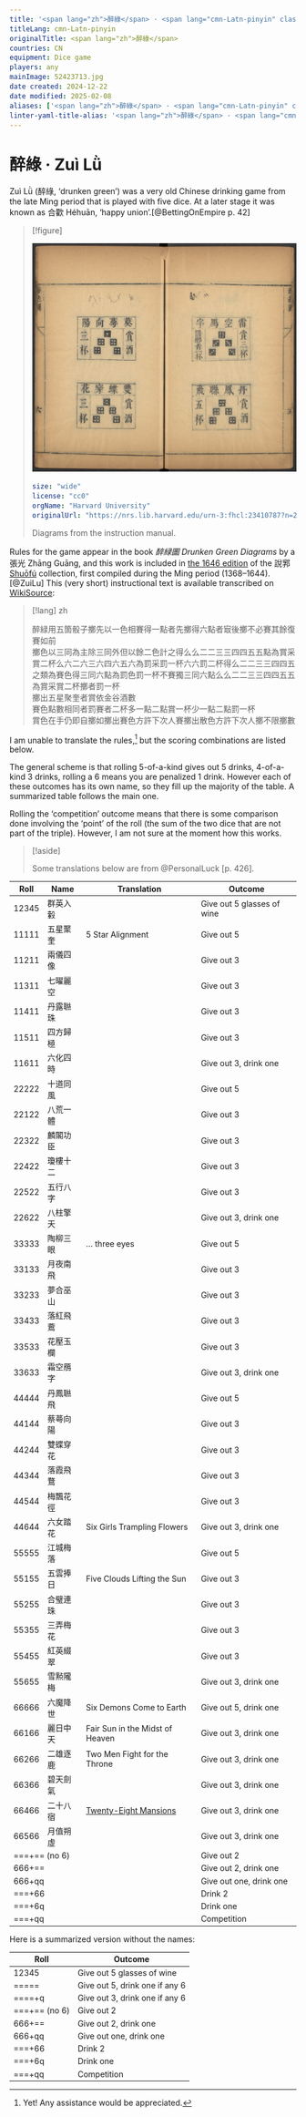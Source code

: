 ```yaml
---
title: '<span lang="zh">醉綠</span> · <span lang="cmn-Latn-pinyin" class="noun">Zuì Lǜ</span>'
titleLang: cmn-Latn-pinyin
originalTitle: <span lang="zh">醉綠</span>
countries: CN
equipment: Dice game
players: any
mainImage: 52423713.jpg
date created: 2024-12-22
date modified: 2025-02-08
aliases: ['<span lang="zh">醉綠</span> · <span lang="cmn-Latn-pinyin" class="noun">Zuì Lǜ</span>']
linter-yaml-title-alias: '<span lang="zh">醉綠</span> · <span lang="cmn-Latn-pinyin" class="noun">Zuì Lǜ</span>'
---
```

# <span lang="zh">醉綠</span> · <span lang="cmn-Latn-pinyin" class="noun">Zuì Lǜ</span>

<span lang="cmn-Latn-pinyin" class="noun aka">Zuì Lǜ</span> (<span lang="zh" class="aka">醉綠</span>, ‘drunken green’) was a very old Chinese drinking game from the late Ming period that is played with five dice. At a later stage it was known as <span lang="zh" class="aka">合歡</span> <span lang="cmn-Latn-pinyin" class="noun aka">Héhuān</span>, ‘happy union’.[@BettingOnEmpire p. 42]

> [!figure]
>
> ![Pages from a book with four diagrams of dice rolls in pictorial form and Chinese writing around each diagram indicating the name and outcome of the roll.](52423713.jpg)
>
> ```yaml
> size: "wide"
> license: "cc0"
> orgName: "Harvard University"
> originalUrl: "https://nrs.lib.harvard.edu/urn-3:fhcl:23410787?n=27"
> ```
>
> Diagrams from the instruction manual.

Rules for the game appear in the book <cite lang="zh">醉緑圖</cite> <cite>Drunken Green Diagrams</cite> by a <span lang="zh">張光</span> <span lang="cmn-Latn-pinyin" class="noun">Zhāng Guāng</span>, and this work is included in [the 1646 edition](https://curiosity.lib.harvard.edu/chinese-rare-books/catalog/49-990067678380203941) of the <span lang="zh">說郛</span> [<span lang="cmn-Latn-pinyin" class="noun">Shuōfú</span>](http://www.chinaknowledge.de/Literature/Diverse/shuofu.html) collection, first compiled during the Ming period (1368–1644).[@ZuiLu] This (very short) instructional text is available transcribed on [WikiSource](https://zh.wikisource.org/wiki/%E8%AA%AC%E9%83%9B_(%E5%9B%9B%E5%BA%AB%E5%85%A8%E6%9B%B8%E6%9C%AC)/%E5%8D%B7102#%E9%86%89%E7%B7%91%E5%9C%96):


> [!lang] zh
> 
> 醉緑用五箇骰子擲先以一色相賽得一點者先擲得六點者㝡後擲不必賽其餘復賽如前\
> 擲色以三同為主除三同外但以餘二色計之得么么二二三三四四五五點為賞采賞二杯么六二六三六四六五六為罰采罰一杯六六罰二杯得么二二三三四四五之類為賽色得三同六點為罰色罰一杯不賽獨三同六點么么二二三三四四五五為賞采賞二杯擲者罰一杯\
> 擲出五星聚奎者賞依金谷酒數\
> 賽色點數相同者罰賽者二杯多一點二點賞一杯少一點二點罰一杯\
> 賞色在手仍即自擲如擲出賽色方許下次人賽擲出散色方許下次人擲不限擲數

I am unable to translate the rules,[^fn0] but the scoring combinations are listed below.

[^fn0]: Yet! Any assistance would be appreciated.

The general scheme is that rolling 5-of-a-kind gives out 5 drinks, 4-of-a-kind 3 drinks, rolling a 6 means you are penalized 1 drink. However each of these outcomes has its own name, so they fill up the majority of the table. A summarized table follows the main one.

Rolling the ‘competition’ outcome means that there is some comparison done involving the ‘point’ of the roll (the sum of the two dice that are not part of the triple). However, I am not sure at the moment how this works.

> [!aside]
> 
> Some translations below are from @PersonalLuck [p. 426].

<table>
<thead>
    <tr>
        <th>
        Roll
        </th>
        <th>
        Name
        </th>
        <th>
        Translation
        </th>
        <th>
        Outcome
        </th>
    </tr>
</thead>
<tbody>
    <tr>
    <td>
    <Dice type="chinese">12345</Dice>
    </td>
    <td>
    <span lang="zh">群英入轂</span>
    </td>
    <td>
    </td>
    <td>
    Give out 5 glasses of wine
    </td>
    </tr>
    <tr>
    <td>
    <Dice type="chinese">11111</Dice>
    </td>
    <td>
    <span lang="zh">五星聚奎</span>
    </td>
    <td>
    5 Star Alignment
    </td>
    <td>
    Give out 5
    </td>
    </tr>
    <tr>
    <td>
    <Dice type="chinese">11211</Dice>
    </td>
    <td>
    <span lang="zh">兩儀四像</span>
    </td>
    <td>
    </td>
    <td>
    Give out 3
    </td>
    </tr>
    <tr>
    <td>
    <Dice type="chinese">11311</Dice>
    </td>
    <td>
    <span lang="zh">七曜麗空</span>
    </td>
    <td>
    </td>
    <td>
    Give out 3
    </td>
    </tr>
    <tr>
    <td>
    <Dice type="chinese">11411</Dice>
    </td>
    <td>
    <span lang="zh">丹露聮珠</span>
    </td>
    <td>
    </td>
    <td>
    Give out 3
    </td>
    </tr>
    <tr>
    <td>
    <Dice type="chinese">11511</Dice>
    </td>
    <td>
    <span lang="zh">四方歸極</span>
    </td>
    <td>
    </td>
    <td>
    Give out 3
    </td>
    </tr>
    <tr>
    <td>
    <Dice type="chinese">11611</Dice>
    </td>
    <td>
    <span lang="zh">六化四時</span>
    </td>
    <td>
    </td>
    <td>
    Give out 3, drink one
    </td>
    </tr>
    <tr>
    <td>
    <Dice type="chinese">22222</Dice>
    </td>
    <td>
    <span lang="zh">十道同風</span>
    </td>
    <td>
    </td>
    <td>
    Give out 5
    </td>
    </tr>
    <tr>
    <td>
    <Dice type="chinese">22122</Dice>
    </td>
    <td>
    <span lang="zh">八荒一體</span>
    </td>
    <td>
    </td>
    <td>
    Give out 3
    </td>
    </tr>
    <tr>
    <td>
    <Dice type="chinese">22322</Dice>
    </td>
    <td>
    <span lang="zh">麟閣功臣</span>
    </td>
    <td>
    </td>
    <td>
    Give out 3
    </td>
    </tr>
    <tr>
    <td>
    <Dice type="chinese">22422</Dice>
    </td>
    <td>
    <span lang="zh">瓊樓十二</span>
    </td>
    <td>
    </td>
    <td>
    Give out 3
    </td>
    </tr>
    <tr>
    <td>
    <Dice type="chinese">22522</Dice>
    </td>
    <td>
    <span lang="zh">五行八字</span>
    </td>
    <td>
    </td>
    <td>
    Give out 3
    </td>
    </tr>
    <tr>
    <td>
    <Dice type="chinese">22622</Dice>
    </td>
    <td>
    <span lang="zh">八柱擎天</span>
    </td>
    <td>
    </td>
    <td>
    Give out 3, drink one
    </td>
    </tr>
    <tr>
    <td>
    <Dice type="chinese">33333</Dice>
    </td>
    <td>
    <span lang="zh">陶柳三眼</span>
    </td>
    <td>
    … three eyes
    </td>
    <td>
    Give out 5
    </td>
    </tr>
    <tr>
    <td>
    <Dice type="chinese">33133</Dice>
    </td>
    <td>
    <span lang="zh">月夜南飛</span>
    </td>
    <td>
    </td>
    <td>
    Give out 3
    </td>
    </tr>
    <tr>
    <td>
    <Dice type="chinese">33233</Dice>
    </td>
    <td>
    <span lang="zh">夢合巫山</span>
    </td>
    <td>
    </td>
    <td>
    Give out 3
    </td>
    </tr>
    <tr>
    <td>
    <Dice type="chinese">33433</Dice>
    </td>
    <td>
    <span lang="zh">落紅飛鷰</span>
    </td>
    <td>
    </td>
    <td>
    Give out 3
    </td>
    </tr>
    <tr>
    <td>
    <Dice type="chinese">33533</Dice>
    </td>
    <td>
    <span lang="zh">花壓玉欄</span>
    </td>
    <td>
    </td>
    <td>
    Give out 3
    </td>
    </tr>
    <tr>
    <td>
    <Dice type="chinese">33633</Dice>
    </td>
    <td>
    <span lang="zh">霜空鴈字</span>
    </td>
    <td>
    </td>
    <td>
    Give out 3, drink one
    </td>
    </tr>
    <tr>
    <td>
    <Dice type="chinese">44444</Dice>
    </td>
    <td>
    <span lang="zh">丹鳳聮飛</span>
    </td>
    <td>
    </td>
    <td>
    Give out 5
    </td>
    </tr>
    <tr>
    <td>
    <Dice type="chinese">44144</Dice>
    </td>
    <td>
    <span lang="zh">蔡蕚向陽</span>
    </td>
    <td>
    </td>
    <td>
    Give out 3
    </td>
    </tr>
    <tr>
    <td>
    <Dice type="chinese">44244</Dice>
    </td>
    <td>
    <span lang="zh">雙蝶穿花</span>
    </td>
    <td>
    </td>
    <td>
    Give out 3
    </td>
    </tr>
    <tr>
    <td>
    <Dice type="chinese">44344</Dice>
    </td>
    <td>
    <span lang="zh">落霞飛鶩</span>
    </td>
    <td>
    </td>
    <td>
    Give out 3
    </td>
    </tr>
    <tr>
    <td>
    <Dice type="chinese">44544</Dice>
    </td>
    <td>
    <span lang="zh">梅飄花徑</span>
    </td>
    <td>
    </td>
    <td>
    Give out 3
    </td>
    </tr>
    <tr>
    <td>
    <Dice type="chinese">44644</Dice>
    </td>
    <td>
    <span lang="zh">六女踏花</span>
    </td>
    <td>
    Six Girls Trampling Flowers
    </td>
    <td>
    Give out 3, drink one
    </td>
    </tr>
    <tr>
    <td>
    <Dice type="chinese">55555</Dice>
    </td>
    <td>
    <span lang="zh">江城梅落</span>
    </td>
    <td>
    </td>
    <td>
    Give out 5
    </td>
    </tr>
    <tr>
    <td>
    <Dice type="chinese">55155</Dice>
    </td>
    <td>
    <span lang="zh">五雲捧日</span>
    </td>
    <td>
    Five Clouds Lifting the Sun
    </td>
    <td>
    Give out 3
    </td>
    </tr>
    <tr>
    <td>
    <Dice type="chinese">55255</Dice>
    </td>
    <td>
    <span lang="zh">合璧連珠</span>
    </td>
    <td>
    </td>
    <td>
    Give out 3
    </td>
    </tr>
    <tr>
    <td>
    <Dice type="chinese">55355</Dice>
    </td>
    <td>
    <span lang="zh">三弄梅花</span>
    </td>
    <td>
    </td>
    <td>
    Give out 3
    </td>
    </tr>
    <tr>
    <td>
    <Dice type="chinese">55455</Dice>
    </td>
    <td>
    <span lang="zh">紅英綴翠</span>
    </td>
    <td>
    </td>
    <td>
    Give out 3
    </td>
    </tr>
    <tr>
    <td>
    <Dice type="chinese">55655</Dice>
    </td>
    <td>
    <span lang="zh">雪㸃隴梅</span>
    </td>
    <td>
    </td>
    <td>
    Give out 3, drink one
    </td>
    </tr>
    <tr>
    <td>
    <Dice type="chinese">66666</Dice>
    </td>
    <td>
    <span lang="zh">六魔降世</span>
    </td>
    <td>
    Six Demons Come to Earth
    </td>
    <td>
    Give out 5, drink one
    </td>
    </tr>
    <tr>
    <td>
    <Dice type="chinese">66166</Dice>
    </td>
    <td>
    <span lang="zh">麗日中天</span>
    </td>
    <td>
    Fair Sun in the Midst of Heaven
    </td>
    <td>
    Give out 3, drink one
    </td>
    </tr>
    <tr>
    <td>
    <Dice type="chinese">66266</Dice>
    </td>
    <td>
    <span lang="zh">二雄逐鹿</span>
    </td>
    <td>
    Two Men Fight for the Throne
    </td>
    <td>
    Give out 3, drink one
    </td>
    </tr>
    <tr>
    <td>
    <Dice type="chinese">66366</Dice>
    </td>
    <td>
    <span lang="zh">碧天劍氣</span>
    </td>
    <td>
    </td>
    <td>
    Give out 3, drink one
    </td>
    </tr>
    <tr>
    <td>
    <Dice type="chinese">66466</Dice>
    </td>
    <td>
    <span lang="zh">二十八宿</span>
    </td>
    <td>
    <a href="https://en.wikipedia.org/wiki/Twenty-Eight_Mansions">Twenty-Eight Mansions</a>
    </td>
    <td>
    Give out 3, drink one
    </td>
    </tr>
    <tr>
    <td>
    <Dice type="chinese">66566</Dice>
    </td>
    <td>
    <span lang="zh">月值朔虛</span>
    </td>
    <td>
    </td>
    <td>
    Give out 3, drink one
    </td>
    </tr>
    <tr>
    <td colspan="3">
    <Dice type="chinese">===</Dice>+<Dice type="chinese">==</Dice> (no <Dice type="chinese">6</Dice>)
    </td>
    <td>
    Give out 2
    </td>
    </tr>
    <tr>
    <td colspan="3">
    <Dice type="chinese">666</Dice>+<Dice type="chinese">==</Dice>
    </td>
    <td>
    Give out 2, drink one
    </td>
    </tr>
    <tr>
    <td colspan="3">
    <Dice type="chinese">666</Dice>+<Dice type="chinese">qq</Dice>
    </td>
    <td>
    Give out one, drink one
    </td>
    </tr>
    <tr>
    <td colspan="3">
    <Dice type="chinese">===</Dice>+<Dice type="chinese">66</Dice>
    </td>
    <td>
    Drink 2
    </td>
    </tr>
    <tr>
    <td colspan="3">
    <Dice type="chinese">===</Dice>+<Dice type="chinese">6q</Dice>
    </td>
    <td>
    Drink one
    </td>
    </tr>
    <tr>
    <td colspan="3">
    <Dice type="chinese">===</Dice>+<Dice type="chinese">qq</Dice>
    </td>
    <td>
    Competition
    </td>
    </tr>
</tbody>
</table>

Here is a summarized version without the names:

<table>
<thead>
    <tr>
        <th>
        Roll
        </th>
        <th>
        Outcome
        </th>
    </tr>
</thead>
<tbody>
    <tr>
        <td>
        <Dice type="chinese">12345</Dice>
        </td>
        <td>
        Give out 5 glasses of wine
        </td>
    </tr>
    <tr>
        <td>
        <Dice type="chinese">=====</Dice>
        </td>
        <td>
        Give out 5, drink one if any <Dice type="chinese">6</Dice>
        </td>
        </tr>
    <tr>
        <td>
        <Dice type="chinese">====</Dice>+<Dice type="chinese">q</Dice>
        </td>
        <td>
        Give out 3, drink one if any <Dice type="chinese">6</Dice>
        </td>
    </tr>
    <tr>
        <td>
        <Dice type="chinese">===</Dice>+<Dice type="chinese">==</Dice> (no <Dice type="chinese">6</Dice>)
        </td>
        <td>
        Give out 2
        </td>
    </tr>
    <tr>
        <td>
        <Dice type="chinese">666</Dice>+<Dice type="chinese">==</Dice>
        </td>
        <td>
        Give out 2, drink one
        </td>
    </tr>
    <tr>
        <td>
        <Dice type="chinese">666</Dice>+<Dice type="chinese">qq</Dice>
        </td>
        <td>
        Give out one, drink one
        </td>
    </tr>
    <tr>
        <td>
        <Dice type="chinese">===</Dice>+<Dice type="chinese">66</Dice>
        </td>
        <td>
        Drink 2
        </td>
    </tr>
    <tr>
        <td>
        <Dice type="chinese">===</Dice>+<Dice type="chinese">6q</Dice>
        </td>
        <td>
        Drink one
        </td>
    </tr>
    <tr>
        <td>
        <Dice type="chinese">===</Dice>+<Dice type="chinese">qq</Dice>
        </td>
        <td>
        Competition
        </td>
    </tr>
</tbody>
</table>
